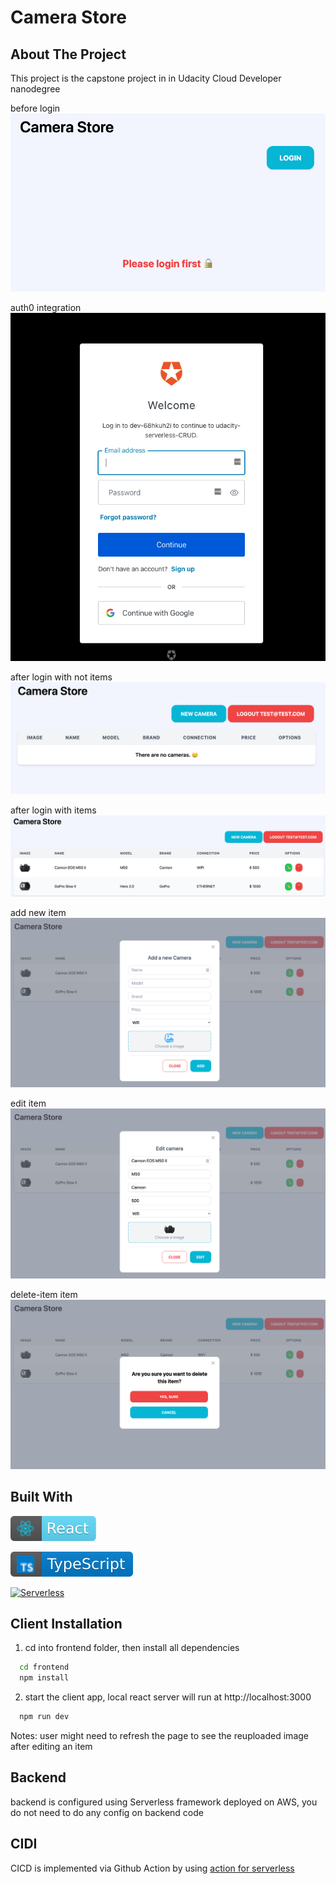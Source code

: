 # Camera Store

## About The Project

This project is the capstone project in in Udacity Cloud Developer nanodegree

before login
![before login](/assets/before-login.png)

auth0 integration
![auth0 integration](/assets/auth0-integration.png)

after login with not items
![after login with not items](/assets/login-no-items.png)

after login with items
![after login with items](/assets/login-with-items.png)

add new item
![add new item](/assets/add-new-item.png)

edit item
![edit item](/assets/edit-item.png)

delete-item item
![delete item](/assets/delete-item.png)

## Built With

[![ReactJS](https://raw.githubusercontent.com/aleen42/badges/master/src/react.svg)](https://reactjs.org)

[![TypeScript](https://github.com/aleen42/badges/raw/master/src/typescript.svg)](https://www.typescriptlang.org)

[![Serverless](https://camo.githubusercontent.com/dcd998f0b6567f17873812fa9bcc9767d63c056862c19024ccbfe5ec7cefe2eb/687474703a2f2f7075626c69632e7365727665726c6573732e636f6d2f6261646765732f76332e737667)](https://www.serverless.com)

## Client Installation

1. cd into frontend folder, then install all dependencies

```sh
  cd frontend
  npm install
```

2. start the client app, local react server will run at http://localhost:3000

```sh
  npm run dev
```

Notes: user might need to refresh the page to see the reuploaded image after editing an item

## Backend

backend is configured using Serverless framework deployed on AWS, you do not need to do any config on backend code

## CIDI

CICD is implemented via Github Action by using [action for serverless](https://github.com/marketplace/actions/serverless)
